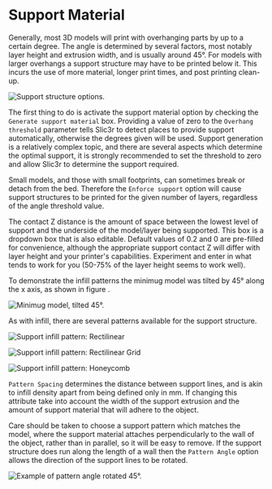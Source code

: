 Support Material
================

Generally, most 3D models will print with overhanging parts by up to a
certain degree. The angle is determined by several factors, most notably
layer height and extrusion width, and is usually around 45°. For models
with larger overhangs a support structure may have to be printed below
it. This incurs the use of more material, longer print times, and post
printing clean-up.

 ![Support structure options.](images/support/advanced_support.png "fig:")


The first thing to do is activate the support material option by
checking the `Generate support material` box. Providing a value of zero
to the `Overhang threshold` parameter tells Slic3r to detect places to
provide support automatically, otherwise the degrees given will be used.
Support generation is a relatively complex topic, and there are several
aspects which determine the optimal support, it is strongly recommended
to set the threshold to zero and allow Slic3r to determine the support
required.

Small models, and those with small footprints, can sometimes break or
detach from the bed. Therefore the `Enforce support` option will cause
support structures to be printed for the given number of layers,
regardless of the angle threshold value.


The contact Z distance is the amount of space between the lowest level 
of support and the underside of the model/layer being supported. This
box is a dropdown box that is also editable. Default values of 0.2
and 0 are pre-filled for convenience, although the appropriate support 
contact Z will differ with layer height and your printer's capabilities.
Experiment and enter in what tends to work for you (50-75% of the layer
height seems to work well).

To demonstrate the infill patterns the minimug model was tilted by 45°
along the x axis, as shown in figure .

 ![Minimug model, tilted 45°.](images/support/support_minimug_45deg.png "fig:")


As with infill, there are several patterns available for the support
structure.

 ![Support infill pattern: Rectilinear](images/support/support_pattern_rectlinear.png "fig:")


 ![Support infill pattern: Rectilinear Grid](images/support/support_pattern_rectlinear_grid.png "fig:")


 ![Support infill pattern: Honeycomb](images/support/support_pattern_honeycomb.png "fig:")


`Pattern Spacing` determines the distance between support lines, and is
akin to infill density apart from being defined only in mm. If changing
this attribute take into account the width of the support extrusion and
the amount of support material that will adhere to the object.

Care should be taken to choose a support pattern which matches the
model, where the support material attaches perpendicularly to the wall
of the object, rather than in parallel, so it will be easy to remove. If
the support structure does run along the length of a wall then the
`Pattern Angle` option allows the direction of the support lines to be
rotated.

 ![Example of pattern angle rotated 45°.](images/support/support_pattern_rectlinear_rotated.png "fig:")

